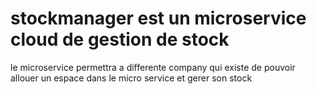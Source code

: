 # stockmanager est un microservice cloud de gestion de stock
le microservice permettra a differente company qui existe 
de pouvoir allouer un espace dans le micro service et gerer son stock
